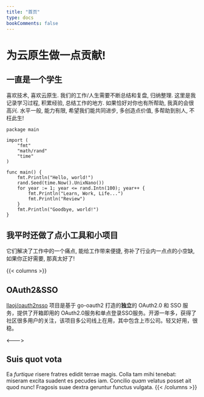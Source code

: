 ```yaml
---
title: "首页"
type: docs
bookComments: false
---
```


# 为云原生做一点贡献!

## 一直是一个学生

喜欢技术, 喜欢云原生. 我们的工作/人生需要不断总结和复盘, 归纳整理. 这里是我记录学习过程, 积累经验, 总结工作的地方. 如果恰好对你也有所帮助, 我真的会很高兴. 水平一般, 能力有限, 希望我们能共同进步, 多创造点价值, 多帮助到别人, 不枉此生!

```
package main

import (
    "fmt"
    "math/rand"
    "time"
)

func main() {
    fmt.Println("Hello, world!")
    rand.Seed(time.Now().UnixNano())
    for year := 1; year <= rand.Intn(100); year++ {
        fmt.Println("Learn, Work, Life...")
        fmt.Println("Review")
    }
    fmt.Println("Goodbye, world!")
}

```

## 我平时还做了点小工具和小项目

它们解决了工作中的一个痛点, 能给工作带来便捷, 弥补了行业内一点点的小空缺, 如果你正好需要, 那真太好了!

{{< columns >}}
## OAuth2&SSO

[llaoj/oauth2nsso](https://github.com/llaoj/oauth2nsso) 项目是基于 go-oauth2 打造的**独立**的 OAuth2.0 和 SSO 服务，提供了开箱即用的 OAuth2.0服务和单点登录SSO服务。开源一年多，获得了社区很多用户的关注，该项目多公司线上在用，其中包含上市公司。轻又好用，很稳。

<--->

## Suis quot vota

Ea _furtique_ risere fratres edidit terrae magis. Colla tam mihi tenebat:
miseram excita suadent es pecudes iam. Concilio _quam_ velatus posset ait quod
nunc! Fragosis suae dextra geruntur functus vulgata.
{{< /columns >}}
